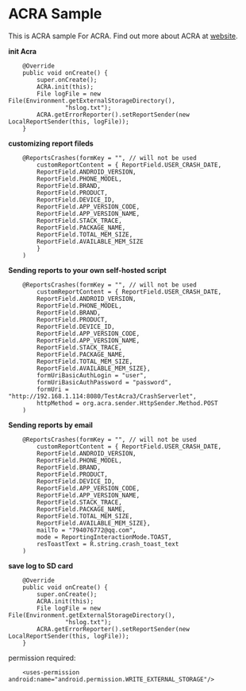 ACRA Sample
============

This is ACRA sample For ACRA. 
Find out more about ACRA at [website](https://github.com/ACRA/acra).

<b>init Acra</b>

		@Override
		public void onCreate() {
			super.onCreate();		
			ACRA.init(this);
			File logFile = new File(Environment.getExternalStorageDirectory(),
					"hslog.txt");
			ACRA.getErrorReporter().setReportSender(new LocalReportSender(this, logFile));
		}
		
<b>customizing report fileds</b>

		@ReportsCrashes(formKey = "", // will not be used
			customReportContent = { ReportField.USER_CRASH_DATE,
			ReportField.ANDROID_VERSION, 
			ReportField.PHONE_MODEL, 
			ReportField.BRAND, 
			ReportField.PRODUCT, 
			ReportField.DEVICE_ID,
			ReportField.APP_VERSION_CODE, 
			ReportField.APP_VERSION_NAME, 
			ReportField.STACK_TRACE,
			ReportField.PACKAGE_NAME,
			ReportField.TOTAL_MEM_SIZE,
			ReportField.AVAILABLE_MEM_SIZE
			}
		)

<b>Sending reports to your own self-hosted script</b>

		@ReportsCrashes(formKey = "", // will not be used
			customReportContent = { ReportField.USER_CRASH_DATE,
			ReportField.ANDROID_VERSION, 
			ReportField.PHONE_MODEL, 
			ReportField.BRAND, 
			ReportField.PRODUCT, 
			ReportField.DEVICE_ID,
			ReportField.APP_VERSION_CODE, 
			ReportField.APP_VERSION_NAME, 
			ReportField.STACK_TRACE,
			ReportField.PACKAGE_NAME,
			ReportField.TOTAL_MEM_SIZE,
			ReportField.AVAILABLE_MEM_SIZE},
			formUriBasicAuthLogin = "user", 
			formUriBasicAuthPassword = "password", 
			formUri = "http://192.168.1.114:8080/TestAcra3/CrashServerlet",
			httpMethod = org.acra.sender.HttpSender.Method.POST
		)

<b>Sending reports by email</b>

		@ReportsCrashes(formKey = "", // will not be used
			customReportContent = { ReportField.USER_CRASH_DATE,
			ReportField.ANDROID_VERSION, 
			ReportField.PHONE_MODEL, 
			ReportField.BRAND, 
			ReportField.PRODUCT, 
			ReportField.DEVICE_ID,
			ReportField.APP_VERSION_CODE, 
			ReportField.APP_VERSION_NAME, 
			ReportField.STACK_TRACE,
			ReportField.PACKAGE_NAME,
			ReportField.TOTAL_MEM_SIZE,
			ReportField.AVAILABLE_MEM_SIZE},			
			mailTo = "794076772@qq.com",
			mode = ReportingInteractionMode.TOAST,
			resToastText = R.string.crash_toast_text
		)

		
<b>save log to SD card</b>

		@Override
		public void onCreate() {
			super.onCreate();		
			ACRA.init(this);
			File logFile = new File(Environment.getExternalStorageDirectory(),
					"hslog.txt");
			ACRA.getErrorReporter().setReportSender(new LocalReportSender(this, logFile));
		}
		
		
permission required:

		<uses-permission android:name="android.permission.WRITE_EXTERNAL_STORAGE"/>
		


